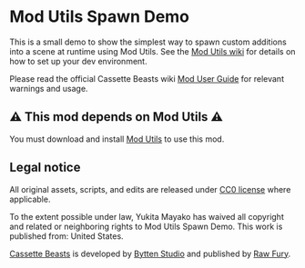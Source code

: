 # Mod Utils Spawn Demo

This is a small demo to show the simplest way to spawn custom additions into a scene at runtime using Mod Utils. See the [Mod Utils wiki](https://github.com/Yukitty/CassetteBeasts-cat-modutils/wiki) for details on how to set up your dev environment.

Please read the official Cassette Beasts wiki [Mod User Guide](https://wiki.cassettebeasts.com/wiki/Modding/Mod_User_Guide) for relevant warnings and usage.

## ⚠️ This mod depends on Mod Utils ⚠️

You must download and install [Mod Utils](https://github.com/Yukitty/CassetteBeasts-cat-modutils) to use this mod.

## Legal notice

All original assets, scripts, and edits are released under [CC0 license](LICENSE) where applicable.

To the extent possible under law, Yukita Mayako has waived all copyright and related or neighboring rights to Mod Utils Spawn Demo. This work is published from: United States.

[Cassette Beasts](https://www.cassettebeasts.com/) is developed by [Bytten Studio](https://bytten-studio.com/) and published by [Raw Fury](https://rawfury.com/).

